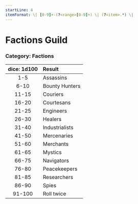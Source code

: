 ```yaml
---
startLine: 4
itemFormat: \| [0-9]+-(?<range>[0-9]+) \| (?<item>.*) \|
---
```

# Factions Guild
### Category: Factions

| dice: 1d100 | Result |
|:----:|:-------|
| 1-5 | Assassins |
| 6-10 | Bounty Hunters |
| 11-15 | Couriers |
| 16-20 | Courtesans |
| 21-25 | Engineers |
| 26-30 | Healers |
| 31-40 | Industrialists |
| 41-50 | Mercenaries |
| 51-60 | Merchants |
| 61-65 | Mystics |
| 66-75 | Navigators |
| 76-80 | Peacekeepers |
| 81-85 | Researchers |
| 86-90 | Spies |
| 91-100 | Roll twice |